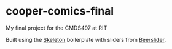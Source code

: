 # cooper-comics-final
My final project for the CMDS497 at RIT

Built using the [Skeleton](https://github.com/dhg/Skeleton) boilerplate with sliders from [Beerslider](https://github.com/pehaa/beerslider).
